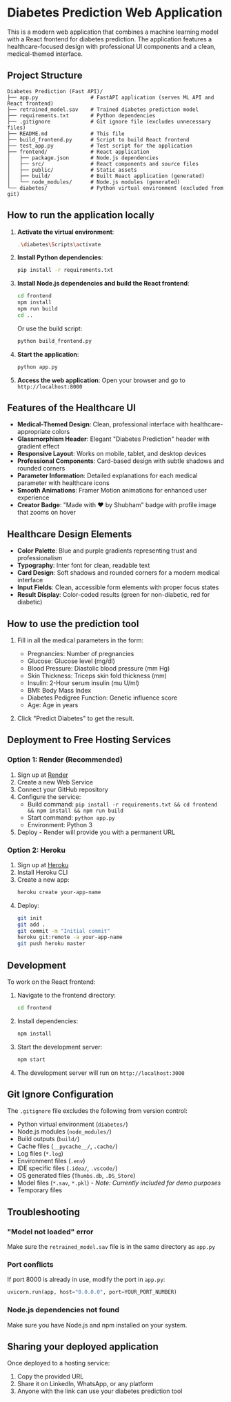 # Diabetes Prediction Web Application

This is a modern web application that combines a machine learning model with a React frontend for diabetes prediction. The application features a healthcare-focused design with professional UI components and a clean, medical-themed interface.

## Project Structure

```
Diabetes Prediction (Fast API)/
├── app.py                 # FastAPI application (serves ML API and React frontend)
├── retrained_model.sav    # Trained diabetes prediction model
├── requirements.txt       # Python dependencies
├── .gitignore             # Git ignore file (excludes unnecessary files)
├── README.md              # This file
├── build_frontend.py      # Script to build React frontend
├── test_app.py            # Test script for the application
├── frontend/              # React application
│   ├── package.json       # Node.js dependencies
│   ├── src/               # React components and source files
│   ├── public/            # Static assets
│   ├── build/             # Built React application (generated)
│   └── node_modules/      # Node.js modules (generated)
└── diabetes/              # Python virtual environment (excluded from git)
```

## How to run the application locally

1. **Activate the virtual environment**:
   ```bash
   .\diabetes\Scripts\activate
   ```

2. **Install Python dependencies**:
   ```bash
   pip install -r requirements.txt
   ```

3. **Install Node.js dependencies and build the React frontend**:
   ```bash
   cd frontend
   npm install
   npm run build
   cd ..
   ```
   
   Or use the build script:
   ```bash
   python build_frontend.py
   ```

4. **Start the application**:
   ```bash
   python app.py
   ```

5. **Access the web application**:
   Open your browser and go to `http://localhost:8000`

## Features of the Healthcare UI

- **Medical-Themed Design**: Clean, professional interface with healthcare-appropriate colors
- **Glassmorphism Header**: Elegant "Diabetes Prediction" header with gradient effect
- **Responsive Layout**: Works on mobile, tablet, and desktop devices
- **Professional Components**: Card-based design with subtle shadows and rounded corners
- **Parameter Information**: Detailed explanations for each medical parameter with healthcare icons
- **Smooth Animations**: Framer Motion animations for enhanced user experience
- **Creator Badge**: "Made with ❤️ by Shubham" badge with profile image that zooms on hover

## Healthcare Design Elements

- **Color Palette**: Blue and purple gradients representing trust and professionalism
- **Typography**: Inter font for clean, readable text
- **Card Design**: Soft shadows and rounded corners for a modern medical interface
- **Input Fields**: Clean, accessible form elements with proper focus states
- **Result Display**: Color-coded results (green for non-diabetic, red for diabetic)

## How to use the prediction tool

1. Fill in all the medical parameters in the form:
   - Pregnancies: Number of pregnancies
   - Glucose: Glucose level (mg/dl)
   - Blood Pressure: Diastolic blood pressure (mm Hg)
   - Skin Thickness: Triceps skin fold thickness (mm)
   - Insulin: 2-Hour serum insulin (mu U/ml)
   - BMI: Body Mass Index
   - Diabetes Pedigree Function: Genetic influence score
   - Age: Age in years

2. Click "Predict Diabetes" to get the result.

## Deployment to Free Hosting Services

### Option 1: Render (Recommended)

1. Sign up at [Render](https://render.com/)
2. Create a new Web Service
3. Connect your GitHub repository
4. Configure the service:
   - Build command: `pip install -r requirements.txt && cd frontend && npm install && npm run build`
   - Start command: `python app.py`
   - Environment: Python 3
5. Deploy - Render will provide you with a permanent URL

### Option 2: Heroku

1. Sign up at [Heroku](https://heroku.com/)
2. Install Heroku CLI
3. Create a new app:
   ```bash
   heroku create your-app-name
   ```
4. Deploy:
   ```bash
   git init
   git add .
   git commit -m "Initial commit"
   heroku git:remote -a your-app-name
   git push heroku master
   ```

## Development

To work on the React frontend:

1. Navigate to the frontend directory:
   ```bash
   cd frontend
   ```

2. Install dependencies:
   ```bash
   npm install
   ```

3. Start the development server:
   ```bash
   npm start
   ```

4. The development server will run on `http://localhost:3000`

## Git Ignore Configuration

The `.gitignore` file excludes the following from version control:
- Python virtual environment (`diabetes/`)
- Node.js modules (`node_modules/`)
- Build outputs (`build/`)
- Cache files (`__pycache__/`, `.cache/`)
- Log files (`*.log`)
- Environment files (`.env`)
- IDE specific files (`.idea/`, `.vscode/`)
- OS generated files (`Thumbs.db`, `.DS_Store`)
- Model files (`*.sav`, `*.pkl`) - *Note: Currently included for demo purposes*
- Temporary files

## Troubleshooting

### "Model not loaded" error

Make sure the `retrained_model.sav` file is in the same directory as `app.py`

### Port conflicts

If port 8000 is already in use, modify the port in `app.py`:
```python
uvicorn.run(app, host="0.0.0.0", port=YOUR_PORT_NUMBER)
```

### Node.js dependencies not found

Make sure you have Node.js and npm installed on your system.

## Sharing your deployed application

Once deployed to a hosting service:
1. Copy the provided URL
2. Share it on LinkedIn, WhatsApp, or any platform
3. Anyone with the link can use your diabetes prediction tool